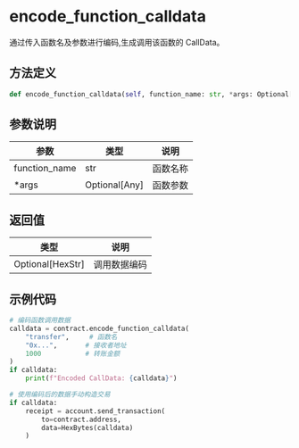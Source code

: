 # encode_function_calldata

通过传入函数名及参数进行编码,生成调用该函数的 CallData。

## 方法定义

```python
def encode_function_calldata(self, function_name: str, *args: Optional[Any]) -> Optional[HexStr]
```

## 参数说明

| 参数          | 类型          | 说明     |
| ------------- | ------------- | -------- |
| function_name | str           | 函数名称 |
| \*args        | Optional[Any] | 函数参数 |

## 返回值

| 类型             | 说明         |
| ---------------- | ------------ |
| Optional[HexStr] | 调用数据编码 |

## 示例代码

```python
# 编码函数调用数据
calldata = contract.encode_function_calldata(
    "transfer",     # 函数名
    "0x...",       # 接收者地址
    1000           # 转账金额
)
if calldata:
    print(f"Encoded CallData: {calldata}")

# 使用编码后的数据手动构造交易
if calldata:
    receipt = account.send_transaction(
        to=contract.address,
        data=HexBytes(calldata)
    )
```
